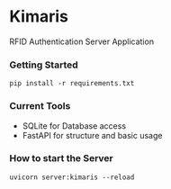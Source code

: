 # Kimaris
RFID Authentication Server Application
### Getting Started 

```
pip install -r requirements.txt
```
### Current Tools
- SQLite for Database access
- FastAPI for structure and basic usage 

### How to start the Server 
```
uvicorn server:kimaris --reload
```